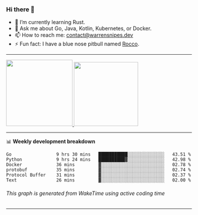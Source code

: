 ### Hi there 👋

- 🌱 I’m currently learning Rust.
- 💬 Ask me about Go, Java, Kotlin, Kubernetes, or Docker.
- 📫 How to reach me: contact@warrensnipes.dev
- ⚡ Fun fact: I have a blue nose pitbull named [Rocco](https://i.imgur.com/iLsSCKu.jpg).

-------


<a href="https://github.com/LockedThread/LockedThread">
  <img height="180em" src="https://github-readme-stats.vercel.app/api?username=LockedThread&theme=transparent&bg_color=00000000&show_icons=true&count_private=true" />
  <img height="174em" src="https://github-readme-stats.vercel.app/api/top-langs?username=LockedThread&theme=transparent&layout=compact&hide_progress=true&bg_color=00000000" />
  </a>

-------

📊 **Weekly development breakdown**
<!--START_SECTION:waka-->

```text
Go                 9 hrs 30 mins   ███████████░░░░░░░░░░░░░░   43.51 %
Python             9 hrs 24 mins   ██████████▓░░░░░░░░░░░░░░   42.98 %
Docker             36 mins         ▓░░░░░░░░░░░░░░░░░░░░░░░░   02.78 %
protobuf           35 mins         ▓░░░░░░░░░░░░░░░░░░░░░░░░   02.74 %
Protocol Buffer    31 mins         ▓░░░░░░░░░░░░░░░░░░░░░░░░   02.37 %
Text               26 mins         ▓░░░░░░░░░░░░░░░░░░░░░░░░   02.00 %
```

<!--END_SECTION:waka-->
###### *This graph is generated from WakeTime using active coding time*
-------
